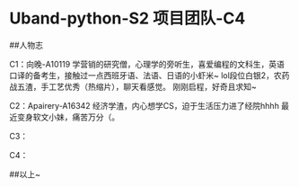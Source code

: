 # Uband-python-S2 项目团队-C4

##人物志

C1：向晚-A10119
学营销的研究僧，心理学的旁听生，喜爱编程的文科生，英语口译的备考生，接触过一点西班牙语、法语、日语的小虾米~
lol段位白银2，农药战五渣，手工艺优秀（热缩片），聊天看感觉。
刚刚启程，好奇且求知~

C2：Apairery-A16342
经济学渣，内心想学CS，迫于生活压力进了经院hhhh
最近变身软文小妹，痛苦万分（。


C3：

C4：

##以上~
